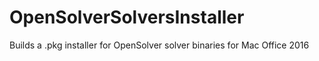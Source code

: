 # OpenSolverSolversInstaller
Builds a .pkg installer for OpenSolver solver binaries for Mac Office 2016
